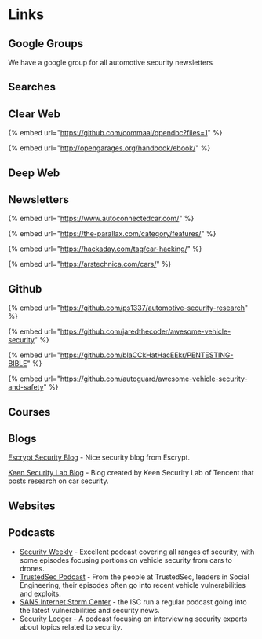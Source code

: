 # Links

## Google Groups

We have a google group for all automotive security newsletters



## Searches

## Clear Web

{% embed url="https://github.com/commaai/opendbc?files=1" %}

{% embed url="http://opengarages.org/handbook/ebook/" %}





## Deep Web





## Newsletters

{% embed url="https://www.autoconnectedcar.com/" %}

{% embed url="https://the-parallax.com/category/features/" %}

{% embed url="https://hackaday.com/tag/car-hacking/" %}

{% embed url="https://arstechnica.com/cars/" %}

## Github  

{% embed url="https://github.com/ps1337/automotive-security-research" %}

{% embed url="https://github.com/jaredthecoder/awesome-vehicle-security" %}

{% embed url="https://github.com/blaCCkHatHacEEkr/PENTESTING-BIBLE" %}

{% embed url="https://github.com/autoguard/awesome-vehicle-security-and-safety" %}



## Courses 

## Blogs 

[Escrypt Security Blog](https://securitybyescrypt.com/) - Nice security blog from Escrypt. 

[Keen Security Lab Blog](http://keenlab.tencent.com/en/) - Blog created by Keen Security Lab of Tencent that posts research on car security.

## Websites 

## Podcasts

* [Security Weekly](http://securityweekly.com/) - Excellent podcast covering all ranges of security, with some episodes focusing portions on vehicle security from cars to drones.
* [TrustedSec Podcast](https://www.trustedsec.com/podcast/) - From the people at TrustedSec, leaders in Social Engineering, their episodes often go into recent vehicle vulnerabilities and exploits.
* [SANS Internet Storm Center](https://isc.sans.edu/) - the ISC run a regular podcast going into the latest vulnerabilities and security news.
* [Security Ledger](https://soundcloud.com/securityledger) - A podcast focusing on interviewing security experts about topics related to security.

